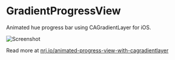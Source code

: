 GradientProgressView
====================

Animated hue progress bar using CAGradientLayer for iOS.

![Screenshot](https://raw.github.com/nrj/GradientProgressView/master/Screenshot.gif)

Read more at [nrj.io/animated-progress-view-with-cagradientlayer](https://nrj.io/animated-progress-view-with-cagradientlayer)
